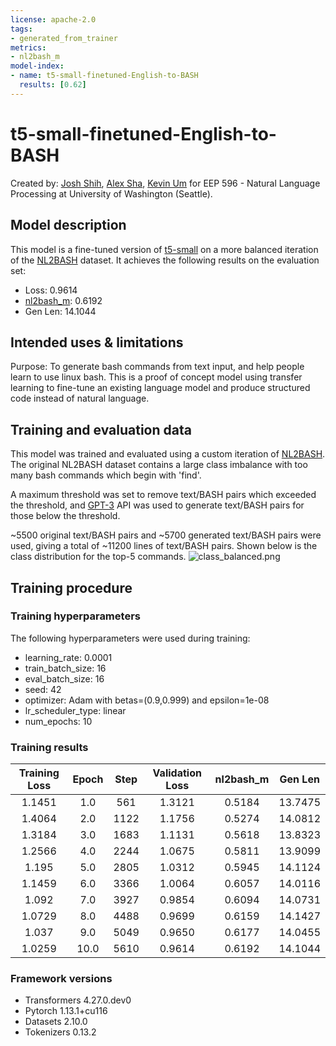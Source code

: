```yaml
---
license: apache-2.0
tags:
- generated_from_trainer
metrics: 
- nl2bash_m
model-index:
- name: t5-small-finetuned-English-to-BASH
  results: [0.62]
---
```


# t5-small-finetuned-English-to-BASH

Created by: [Josh Shih](https://huggingface.co/Josh98), [Alex Sha](https://huggingface.co/alexsha), [Kevin Um](https://huggingface.co/kevinum) for EEP 596 - Natural Language Processing at University of Washington (Seattle).

## Model description
This model is a fine-tuned version of [t5-small](https://huggingface.co/t5-small) on a more balanced iteration of the [NL2BASH](https://github.com/TellinaTool/nl2bash/tree/master/data) dataset.
It achieves the following results on the evaluation set:
- Loss: 0.9614
- [nl2bash_m](https://huggingface.co/spaces/Josh98/nl2bash_m): 0.6192
- Gen Len: 14.1044

## Intended uses & limitations
Purpose: To generate bash commands from text input, and help people learn to use linux bash. This is a proof of concept model using transfer learning to fine-tune an existing language model and produce structured code instead of natural language. 

## Training and evaluation data

This model was trained and evaluated using a custom iteration of [NL2BASH](https://github.com/TellinaTool/nl2bash/tree/master/data). The original NL2BASH dataset contains a large class imbalance with too many bash commands which begin with 'find'. 

A maximum threshold was set to remove text/BASH pairs which exceeded the threshold, and [GPT-3](https://openai.com/blog/gpt-3-apps/) API was used to generate text/BASH pairs for those below the threshold.

~5500 original text/BASH pairs and ~5700 generated text/BASH pairs were used, giving a total of ~11200 lines of text/BASH pairs. Shown below is the class distribution for the top-5 commands.
![class_balanced.png](https://s3.amazonaws.com/moonup/production/uploads/1677215336540-63d8b9876ac3104e50cd9634.png)

## Training procedure

### Training hyperparameters

The following hyperparameters were used during training:
- learning_rate: 0.0001
- train_batch_size: 16
- eval_batch_size: 16
- seed: 42
- optimizer: Adam with betas=(0.9,0.999) and epsilon=1e-08
- lr_scheduler_type: linear
- num_epochs: 10

### Training results

| Training Loss | Epoch | Step | Validation Loss | nl2bash_m   | Gen Len |
|:-------------:|:-----:|:----:|:---------------:|:------:|:-------:|
| 1.1451        | 1.0   | 561  | 1.3121          | 0.5184 | 13.7475 |
| 1.4064        | 2.0   | 1122 | 1.1756          | 0.5274 | 14.0812 |
| 1.3184        | 3.0   | 1683 | 1.1131          | 0.5618 | 13.8323 |
| 1.2566        | 4.0   | 2244 | 1.0675          | 0.5811 | 13.9099 |
| 1.195         | 5.0   | 2805 | 1.0312          | 0.5945 | 14.1124 |
| 1.1459        | 6.0   | 3366 | 1.0064          | 0.6057 | 14.0116 |
| 1.092         | 7.0   | 3927 | 0.9854          | 0.6094 | 14.0731 |
| 1.0729        | 8.0   | 4488 | 0.9699          | 0.6159 | 14.1427 |
| 1.037         | 9.0   | 5049 | 0.9650          | 0.6177 | 14.0455 |
| 1.0259        | 10.0  | 5610 | 0.9614          | 0.6192 | 14.1044 |


### Framework versions

- Transformers 4.27.0.dev0
- Pytorch 1.13.1+cu116
- Datasets 2.10.0
- Tokenizers 0.13.2
